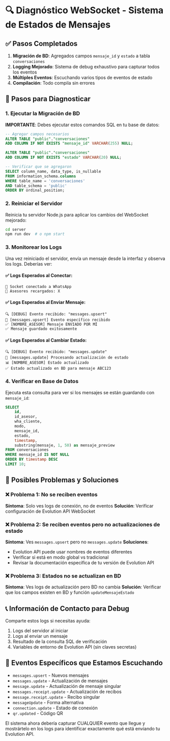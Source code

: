 # 🔍 Diagnóstico WebSocket - Sistema de Estados de Mensajes

## ✅ Pasos Completados

1. **Migración de BD**: Agregados campos `mensaje_id` y `estado` a tabla `conversaciones`
2. **Logging Mejorado**: Sistema de debug exhaustivo para capturar todos los eventos
3. **Múltiples Eventos**: Escuchando varios tipos de eventos de estado
4. **Compilación**: Todo compila sin errores

## 🚨 Pasos para Diagnosticar

### 1. Ejecutar la Migración de BD

**IMPORTANTE**: Debes ejecutar estos comandos SQL en tu base de datos:

```sql
-- Agregar campos necesarios
ALTER TABLE "public"."conversaciones" 
ADD COLUMN IF NOT EXISTS "mensaje_id" VARCHAR(255) NULL;

ALTER TABLE "public"."conversaciones" 
ADD COLUMN IF NOT EXISTS "estado" VARCHAR(20) NULL;

-- Verificar que se agregaron
SELECT column_name, data_type, is_nullable 
FROM information_schema.columns 
WHERE table_name = 'conversaciones' 
AND table_schema = 'public'
ORDER BY ordinal_position;
```

### 2. Reiniciar el Servidor

Reinicia tu servidor Node.js para aplicar los cambios del WebSocket mejorado:

```bash
cd server
npm run dev  # o npm start
```

### 3. Monitorear los Logs

Una vez reiniciado el servidor, envía un mensaje desde la interfaz y observa los logs. Deberías ver:

#### ✅ Logs Esperados al Conectar:
```
🔗 Socket conectado a WhatsApp
👥 Asesores recargados: X
```

#### ✅ Logs Esperados al Enviar Mensaje:
```
🔍 [DEBUG] Evento recibido: "messages.upsert"
📨 [messages.upsert] Evento específico recibido
✅ [NOMBRE_ASESOR] Mensaje ENVIADO POR MÍ
✅ Mensaje guardado exitosamente
```

#### ✅ Logs Esperados al Cambiar Estado:
```
🔍 [DEBUG] Evento recibido: "messages.update"
🔄 [messages.update] Procesando actualización de estado
📊 [NOMBRE_ASESOR] Estado actualizado
✅ Estado actualizado en BD para mensaje ABC123
```

### 4. Verificar en Base de Datos

Ejecuta esta consulta para ver si los mensajes se están guardando con `mensaje_id`:

```sql
SELECT 
    id, 
    id_asesor, 
    wha_cliente, 
    modo, 
    mensaje_id, 
    estado, 
    timestamp,
    substring(mensaje, 1, 50) as mensaje_preview
FROM conversaciones 
WHERE mensaje_id IS NOT NULL 
ORDER BY timestamp DESC 
LIMIT 10;
```

## 🔧 Posibles Problemas y Soluciones

### ❌ Problema 1: No se reciben eventos
**Síntoma**: Solo ves logs de conexión, no de eventos
**Solución**: Verificar configuración de Evolution API WebSocket

### ❌ Problema 2: Se reciben eventos pero no actualizaciones de estado
**Síntoma**: Ves `messages.upsert` pero no `messages.update`
**Soluciones**:
- Evolution API puede usar nombres de eventos diferentes
- Verificar si está en modo global vs tradicional
- Revisar la documentación específica de tu versión de Evolution API

### ❌ Problema 3: Estados no se actualizan en BD
**Síntoma**: Ves logs de actualización pero BD no cambia
**Solución**: Verificar que los campos existen en BD y función `updateMensajeEstado`

## 📞 Información de Contacto para Debug

Comparte estos logs si necesitas ayuda:
1. Logs del servidor al iniciar
2. Logs al enviar un mensaje
3. Resultado de la consulta SQL de verificación
4. Variables de entorno de Evolution API (sin claves secretas)

## 🎯 Eventos Específicos que Estamos Escuchando

- `messages.upsert` - Nuevos mensajes
- `messages.update` - Actualización de mensajes  
- `message.update` - Actualización de mensaje singular
- `messages.receipt.update` - Actualización de recibos
- `message.receipt.update` - Recibo singular
- `messageUpdate` - Forma alternativa
- `connection.update` - Estado de conexión
- `qr.updated` - Código QR

El sistema ahora debería capturar CUALQUIER evento que llegue y mostrártelo en los logs para identificar exactamente qué está enviando tu Evolution API.